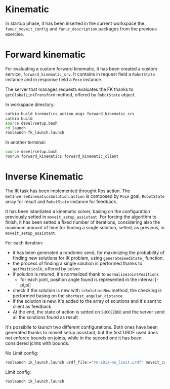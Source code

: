 # Kinematic

In startup phase, it has been inserted in the current workspace the `fanuc_moveit_config` and `fanuc_description` packages from the previous exercise.

# Forward kinematic

For evaluating a custom forward kinematic, it has been created a custom service, `forward_kinematic_srv`. It contains in request field a `RobotState` instance and in response field a `Pose` instance.

The server that manages requests evaluates the FK thanks to `getGlobalLinkTransform` method, offered by `RobotState` object.

In workspace directory:

```bash
catkin build kinematics_action_msgs forward_kinematic_srv
catkin build
source devel/setup.bash
cd launch
roslaunch fk_launch.launch
```

In another terminal:

```bash
source devel/setup.bash
rosrun forward_kinematics forward_kinematic_client
```

# Inverse Kinematic

The IK task has been implemented throught Ros action. The `GetInverseKinematicsSolution.action` is composed by `Pose` goal, `RobotState` array for result and `RobotState` instance for feedback.

It has been istantiated a kinematic solver, basing on the configuration previously setted in `moveit_setup_assistant`. For forcing the algorithm to finish, it has been setted a fixed number of iterations, considering also the maximum amount of time for finding a single solution, setted, as previous, in `moveit_setup_assistant`.

For each iteration:

- it has been generated a randomic seed, for maximizing the probability of finding new solutions for IK problem, using `generateSeedState_` function.
- the process of finding a single solution is performed thanks to `getPositionIK`, offered by solver
- if solution is retured, it's normalized thank to `normalizeJointPositions`
  - for each joint, position angle found is represented in the interval [-pi,pi]
- check if the solution is new with `isSolutionNew` method, the checking is performed basing on the `shortest_angular_distance`
- if the solution is new, it's added to the array of solutions and it's sent to client as feedback
- At the end, the state of action is setted on `SUCCEEDED` and the server send all the solutions found as result

It's possibile to launch two different configurations. Both ones have been generated thanks to moveit setup assistant, but the first URDF used does not enforce bounds on joints, while in the second one it has been considered joints with bounds.

No Limit config:

```bash
roslaunch ik_launch.launch urdf_file:="rm-20ia-no_limit.urdf" moveit_config:="fanuc_moveit_config_no_limit" group:="fanuc_arm_no_limit"
```

Limit config:

```bash
roslaunch ik_launch.launch
```
